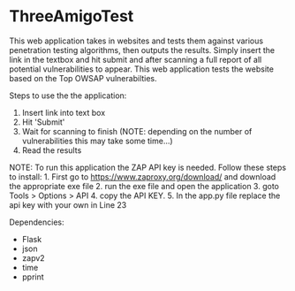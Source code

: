 # ThreeAmigoTest  

This web application takes in websites and tests them against various penetration testing algorithms, then outputs the results. Simply insert the link in the textbox and hit submit and after scanning a full report of all potential vulnerabilities to appear. This web application tests the website based on the Top OWSAP vulnerabilties.  

Steps to use the the application:
  1. Insert link into text box
  2. Hit 'Submit'
  3. Wait for scanning to finish (NOTE: depending on the number of vulnerabilities this may take some time...)
  4. Read the results




NOTE: To run this application the ZAP API key is needed. Follow these steps to install:
     1. First go to https://www.zaproxy.org/download/ and download the appropriate exe file
     2. run the exe file and open the application
     3. goto Tools > Options > API
     4. copy the API KEY.
     5. In the app.py file replace the api key with your own in Line 23
     
Dependencies:
  - Flask
  - json
  - zapv2
  - time
  - pprint
